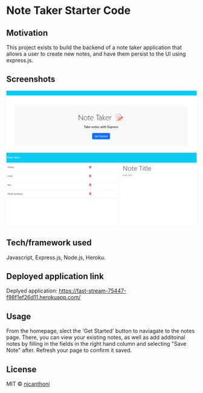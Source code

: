# Note Taker Starter Code

## Motivation
This project exists to build the backend of a note taker application that allows a user to create new notes, and have them persist to the UI using express.js.

## Screenshots

![ScreenShot](./public/assets/images/notetaker-1.png)
![ScreenShot](./public/assets/images/notetaker-2.png)

## Tech/framework used
Javascript, Express.js, Node.js, Heroku.

## Deployed application link
Deplyed application: https://fast-stream-75447-f98f1ef26d11.herokuapp.com/

## Usage
From the homepage, slect the 'Get Started' button to naviagate to the notes page. There, you can view your existing notes, as well as add additoinal notes by filling in the fields in the right hand column and selecting "Save Note" after. Refresh your page to confirm it saved.

## License
MIT © [nicanthoni]()